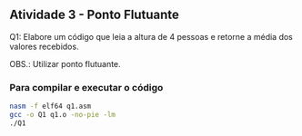 ## Atividade 3 - Ponto Flutuante

Q1: Elabore um código que leia a altura de 4 pessoas e retorne a média dos valores recebidos.

OBS.: Utilizar ponto flutuante.

### Para compilar e executar o código

```bash
nasm -f elf64 q1.asm
gcc -o Q1 q1.o -no-pie -lm
./Q1
```
